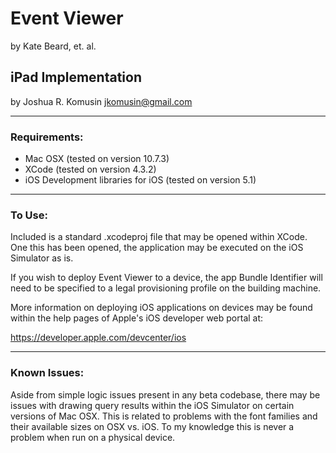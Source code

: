 # Event Viewer
by Kate Beard, et. al.

## iPad Implementation
by Joshua R. Komusin
jkomusin@gmail.com

***
### Requirements:
* Mac OSX (tested on version 10.7.3)
* XCode (tested on version 4.3.2)
* iOS Development libraries for iOS (tested on version 5.1)  

***
### To Use:
Included is a standard .xcodeproj file that may be opened within XCode. One this has been opened, the application may be executed on the iOS Simulator as is.

If you wish to deploy Event Viewer to a device, the app Bundle Identifier will need to be specified to a legal provisioning profile on the building machine.

More information on deploying iOS applications on devices may be found within the help pages of Apple's iOS developer web portal at:

https://developer.apple.com/devcenter/ios

***
### Known Issues:
Aside from simple logic issues present in any beta codebase, there may be issues with drawing query results within the iOS Simulator on certain versions of Mac OSX. This is related to problems with the font families and their available sizes on OSX vs. iOS. To my knowledge this is never a problem when run on a physical device.


